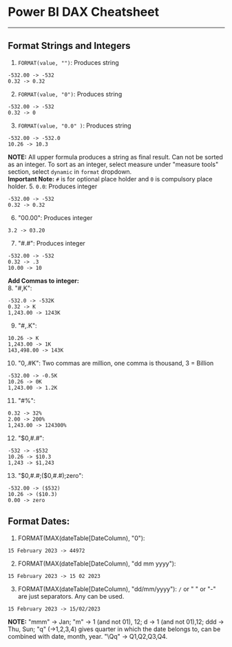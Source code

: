 # Power BI DAX Cheatsheet
---
##  Format Strings and Integers
1. `FORMAT(value, "")`: Produces string
```
-532.00 -> -532
0.32 -> 0.32
```
2. `FORMAT(value, "0")`: Produces string
```
-532.00 -> -532
0.32 -> 0
```
3. `FORMAT(value, "0.0" )`: Produces string
```
-532.00 -> -532.0
10.26 -> 10.3
```
<b>NOTE:</b> All upper formula produces a string as final result. Can not be sorted as an integer. To sort as an integer, select measure under "measure tools" section, select `dynamic` in `format` dropdown.<br/>
**Important Note:** `#` is for optional place holder and `0` is compulsory place holder. 
5. `0.0`: Produces integer
```
-532.00 -> -532
0.32 -> 0.32
```
6. "00.00": Produces integer
```
3.2 -> 03.20
```
7. "#.#": Produces integer
```
-532.00 -> -532
0.32 -> .3
10.00 -> 10
```
<b> Add Commas to integer: </b><br/>
8. "#,K":
```
-532.0 -> -532K
0.32 -> K
1,243.00 -> 1243K
```
9. "#,.K":
```
10.26 -> K
1,243.00 -> 1K
143,498.00 -> 143K
```
10. "0,.#K": Two commas are million, one comma is thousand, 3 = Billion
```
-532.00 -> -0.5K
10.26 -> 0K
1,243.00 -> 1.2K
```
11. "#%":
```
0.32 -> 32%
2.00 -> 200%
1,243.00 -> 124300%
```
12. "$0,#.#":
```
-532 -> -$532
10.26 -> $10.3
1,243 -> $1,243
```
13. "$0,#.#;($0,#.#);zero":
```
-532.00 -> ($532)
10.26 -> ($10.3)
0.00 -> zero
```
## Format Dates:
1. FORMAT(MAX(dateTable[DateColumn), "0"):
```
15 February 2023 -> 44972
```
2. FORMAT(MAX(dateTable[DateColumn), "dd mm yyyy"):
```
15 February 2023 -> 15 02 2023
```
3. FORMAT(MAX(dateTable[DateColumn), "dd/mm/yyyy"): `/` or " " or "-" are just separators. Any can be used.
```
15 February 2023 -> 15/02/2023
```
**NOTE:** "mmm" -> Jan; "m" -> 1 (and not 01), 12; d -> 1 (and not 01),12; ddd -> Thu, Sun; "q" (->1,2,3,4) gives quarter in which the date belongs to, can be combined with date, month, year. "\Qq" -> Q1,Q2,Q3,Q4.





























